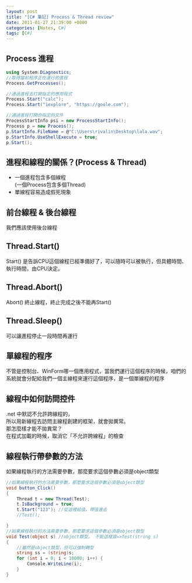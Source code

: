 ```yaml
---
layout: post
title: "[C# 筆記] Process & Thread review"
date: 2011-01-27 21:39:00 +0800
categories: [Notes, C#]
tags: [C#]
---
```


## Process 進程
```c#
using System.Diagnostics;
//取得當前程序正在運行的進程
Process.GetProcesses();

//通過進程去打開指定的應用程式
Process.Start("calc");
Process.Start("iexplore", "https://goole.com");

//通過進程打開你指定的文件
ProcessStartInfo psi = new ProcessStartInfo();
Process p = new Process();
p.StartInfo.FileName = @"C:\Users\rivalin\Desktop\lala.wav";
p.StartInfo.UseShellExecute = true;
p.Start();
```
## 進程和線程的關係？(Process & Thread)
- 一個進程包含多個線程  
(一個Process包含多個Thread)   
- 單線程容易造成假死現象

## 前台線程 & 後台線程
我們應該使用後台線程

## Thread.Start()
Start() 是告訴CPU這個線程已經準備好了，可以隨時可以被執行，但具體時間、執行時間，由CPU決定。

## Thread.Abort()
Abort() 終止線程，終止完成之後不能再Start()

## Thread.Sleep()
可以讓進程停止一段時間再運行

## 單線程的程序
不管是控制台、WinForm哪一個應用程式，當我們運行這個程序的時候，咱們的系統就會分配給我們一個主線程來運行這個程序，是一個單線程的程序

## 線程中如何訪問控件
.net 中默認不允許跨線程的，  
所以用新線程去訪問主線程創建的框架，就會拋異常。  
那怎麼樣才能不拋異常？  
在程式加載的時候，取消它「不允許跨線程」的檢查

## 線程執行帶參數的方法
如果線程執行的方法需要參數，那麼要求這個參數必須是object類型

```c#
//如果線程執行的方法需要參數，那麼要求這個參數必須是object類型
void button_Click()
{
    Thread t = new Thread(Test);
    t.IsBackground = true;
    t.Start("123"); //從這裡給值，帶值進去
    //Test();

}
//如果線程執行的方法需要參數，那麼要求這個參數必須是object類型
void Test(object s) //object類型。 不能這樣寫=>Test(string s)
{
    //雖然是object類型，但可以強制轉型
    string ss = (string)s;
    for (int i = 0; i < 10000; i++) {
        Console.WriteLine(i);
    }
}
```